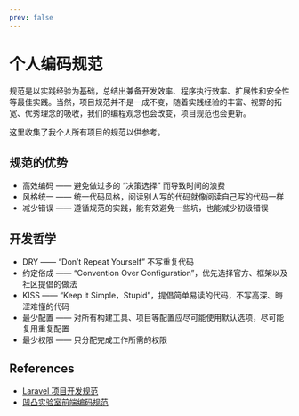 ```yaml
---
prev: false
---
```


# 个人编码规范

规范是以实践经验为基础，总结出兼备开发效率、程序执行效率、扩展性和安全性等最佳实践。当然，项目规范并不是一成不变，随着实践经验的丰富、视野的拓宽、优秀理念的吸收，我们的编程观念也会改变，项目规范也会更新。

这里收集了我个人所有项目的规范以供参考。

## 规范的优势

- 高效编码 —— 避免做过多的 “决策选择” 而导致时间的浪费
- 风格统一 —— 统一代码风格，阅读别人写的代码就像阅读自己写的代码一样
- 减少错误 —— 遵循规范的实践，能有效避免一些坑，也能减少初级错误

## 开发哲学

- DRY —— “Don’t Repeat Yourself” 不写重复代码
- 约定俗成 —— “Convention Over Configuration”，优先选择官方、框架以及社区提倡的做法
- KISS —— “Keep it Simple，Stupid”，提倡简单易读的代码，不写高深、晦涩难懂的代码
- 最少配置 —— 对所有构建工具、项目等配置应尽可能使用默认选项，尽可能复用重复配置
- 最少权限 —— 只分配完成工作所需的权限

## References

- [Laravel 项目开发规范](https://learnku.com/docs/laravel-specification/9.x/whats-the-use-of-standards/12720)
- [凹凸实验室前端编码规范](https://github.com/o2team/guide)
